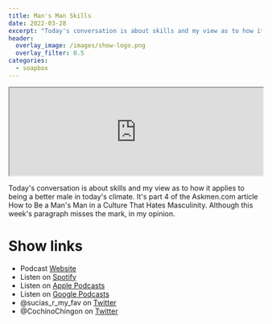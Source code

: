 ```yaml
---
title: Man's Man Skills
date: 2022-03-28
excerpt: "Today's conversation is about skills and my view as to how it applies to being a better male in today's climate. It's part 4 of the Askmen.com article How to Be a Man's Man in a Culture That Hates Masculinity. Although this week's paragraph misses the mark, in my opinion"
header:
  overlay_image: /images/show-logo.png
  overlay_filter: 0.5
categories: 
  - soapbox
---
```


<iframe src='https://embed.podcasts.apple.com/us/podcast/mans-man-skills/id1548173787?i=1000555428658&amp;theme=dark' height='175' style='width: 100%; max-width: 660px; frameborder=0 allowtransparency=true allow='encrypted-media'></iframe>

Today's conversation is about skills and my view as to how it applies to being a better male in today's climate. It's part 4 of the Askmen.com article How to Be a Man's Man in a Culture That Hates Masculinity. Although this week's paragraph misses the mark, in my opinion.

# Show links

* <i class='fas fa-link'></i>Podcast [ Website](https://sucias.xyz)
* <i class='fab fa-spotify'></i>Listen on [Spotify](https://open.spotify.com/show/3XjoipCU3QzeIaQAAQpBdW)
* <i class='fas fa-podcast'></i>Listen on [Apple Podcasts](https://podcasts.apple.com/us/podcast/sucias-are-my-favorite/id1548173787)
* <i class='fab fa-google-play'></i>Listen on [Google Podcasts](https://podcasts.google.com/feed/aHR0cHM6Ly9hbmNob3IuZm0vcy80MjI0YzYzYy9wb2RjYXN0L3Jzcw==)
* <i class='fab fa-twitter'></i>@sucias_r_my_fav on [Twitter](https://twitter.com/sucias_r_my_fav)
* <i class='fab fa-twitter'></i>@CochinoChingon on [Twitter](https://twitter.com/cochinochingon)
